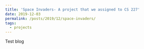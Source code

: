 ```yaml
---
title: 'Space Invaders- A project that we assigned to CS 227'
date: 2019-12-03
permalink: /posts/2019/12/space-invaders/
tags:
  - projects
---
```


Test blog
